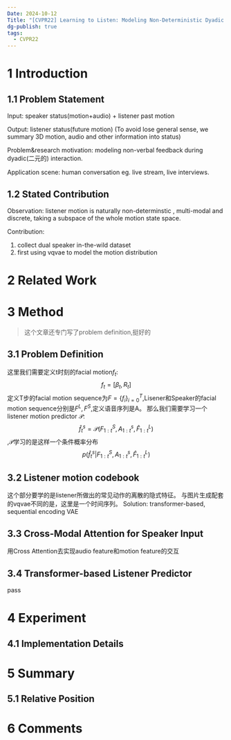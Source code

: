 ```yaml
---
Date: 2024-10-12
Title: "[CVPR22] Learning to Listen: Modeling Non-Deterministic Dyadic Facial Motion"
dg-publish: true
tags:
  - CVPR22
---
```


# 1 Introduction

## 1.1 Problem Statement
Input: speaker status(motion+audio) + listener past motion 

Output: listener status(future motion)
(To avoid lose general sense, we summary 3D motion, audio and other information into status)

Problem&research motivation: modeling non-verbal feedback during dyadic(二元的) interaction.

Application scene: human conversation eg. live stream, live interviews. 




## 1.2 Stated Contribution
Observation: listener motion is naturally non-determinstic , multi-modal and discrete, taking a subspace of the whole motion state space. 

Contribution: 
1. collect dual speaker in-the-wild dataset 
2. first using vqvae to model the motion distribution 
# 2 Related Work

# 3 Method

> 这个文章还专门写了problem definition,挺好的

## 3.1 Problem Definition 
这里我们需要定义t时刻的facial motion$f_t$: 
$$
f_t = [\beta_t,{R}_t]
$$
定义T步的facial motion sequence为$F=\{f_i\}_{i=0}^T$,Lisener和Speaker的facial motion sequence分别是$F^L,F^S$,定义语音序列是A。 那么我们需要学习一个listener motion predictor $\mathcal{P}$:
$$
\hat f^s_t = \mathcal{P}(F_{1:t}^S,A_{1:t}^s,\hat F^L_{1:t}) 
$$
,$\mathcal{P}$学习的是这样一个条件概率分布
$$
p(\hat f^s_t|F_{1:t}^S,A_{1:t}^s,\hat F^L_{1:t}) 
$$
## 3.2 Listener motion codebook
这个部分要学的是listener所做出的常见动作的离散的隐式特征。 与图片生成配套的vqvae不同的是，这里是一个时间序列。 
Solution: transformer-based, sequential encoding VAE 
## 3.3 Cross-Modal Attention for Speaker Input
用Cross Attention去实现audio feature和motion feature的交互
## 3.4 Transformer-based Listener Predictor
pass

# 4 Experiment
## 4.1 Implementation Details  

# 5 Summary

## 5.1 Relative Position
# 6 Comments

